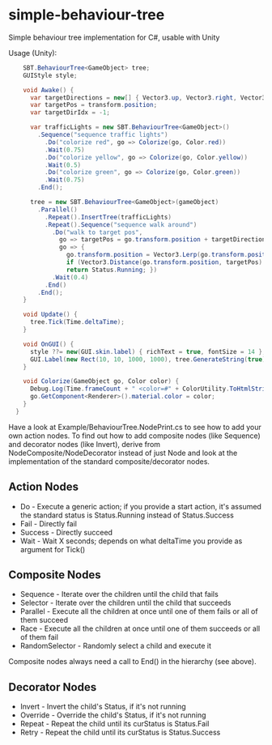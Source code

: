 # simple-behaviour-tree
Simple behaviour tree implementation for C#, usable with Unity

Usage (Unity):

```C#
    SBT.BehaviourTree<GameObject> tree;
    GUIStyle style;

    void Awake() {
      var targetDirections = new[] { Vector3.up, Vector3.right, Vector3.down, Vector3.left };
      var targetPos = transform.position;
      var targetDirIdx = -1;

      var trafficLights = new SBT.BehaviourTree<GameObject>()
        .Sequence("sequence traffic lights")
          .Do("colorize red", go => Colorize(go, Color.red))
          .Wait(0.75)
          .Do("colorize yellow", go => Colorize(go, Color.yellow))
          .Wait(0.5)
          .Do("colorize green", go => Colorize(go, Color.green))
          .Wait(0.75)
        .End();

      tree = new SBT.BehaviourTree<GameObject>(gameObject)
        .Parallel()
          .Repeat().InsertTree(trafficLights)
          .Repeat().Sequence("sequence walk around")
            .Do("walk to target pos",
              go => targetPos = go.transform.position + targetDirections[targetDirIdx = (targetDirIdx + 1) % 4],
              go => {
                go.transform.position = Vector3.Lerp(go.transform.position, targetPos, (float)tree.DeltaTime * 5f);
                if (Vector3.Distance(go.transform.position, targetPos) < 0.01f) { go.transform.position = targetPos; return Status.Success; }
                return Status.Running; })
            .Wait(0.4)
          .End()
        .End();
    }

    void Update() {
      tree.Tick(Time.deltaTime);
    }

    void OnGUI() {
      style ??= new(GUI.skin.label) { richText = true, fontSize = 14 };
      GUI.Label(new Rect(10, 10, 1000, 1000), tree.GenerateString(true), style);
    }

    void Colorize(GameObject go, Color color) {
      Debug.Log(Time.frameCount + " <color=#" + ColorUtility.ToHtmlStringRGB(color) + ">ColorTest</color> " + name, go);
      go.GetComponent<Renderer>().material.color = color;
    }
  }
```

Have a look at Example/BehaviourTree.NodePrint.cs to see how to add your own action nodes. To find out how to add composite nodes (like Sequence) and decorator nodes (like Invert), derive from NodeComposite/NodeDecorator instead of just Node and look at the implementation of the standard composite/decorator nodes.

## Action Nodes

* Do - Execute a generic action; if you provide a start action, it's assumed the standard status is Status.Running instead of Status.Success
* Fail - Directly fail
* Success - Directly succeed
* Wait - Wait X seconds; depends on what deltaTime you provide as argument for Tick()

## Composite Nodes

* Sequence - Iterate over the children until the child that fails
* Selector - Iterate over the children until the child that succeeds
* Parallel - Execute all the children at once until one of them fails or all of them succeed
* Race - Execute all the children at once until one of them succeeds or all of them fail
* RandomSelector - Randomly select a child and execute it

Composite nodes always need a call to End() in the hierarchy (see above).

## Decorator Nodes

* Invert - Invert the child's Status, if it's not running
* Override - Override the child's Status, if it's not running
* Repeat - Repeat the child until its curStatus is Status.Fail
* Retry - Repeat the child until its curStatus is Status.Success
